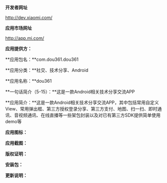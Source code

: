 **开发者网址**

http://dev.xiaomi.com/

**应用市场网址**

http://app.mi.com/

**应用提供方：**

**应用包名：**com.dou361.dou361

**应用分类：**社交、技术分享、Android

**应用名称：**dou361

**一句话简介（5-15）：**这是一款Android相关技术分享交流APP

**应用简介：**这是一款Android相关技术分享交流APP，其中包括常用自定义View、常用弹出框、第三方授权登录分享、第三方支付、地图、扫一扫、即时通讯、音视频通讯、在线直播等一些架包封装以及对已有第三方SDK提供简单使用demo等

**应用图标：**

**应用截图：**

**版权证明：**

**安装包：**

**更新说明：**